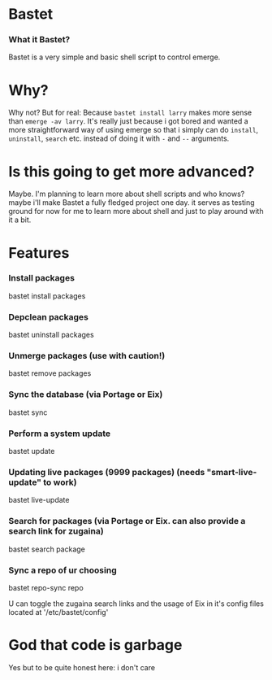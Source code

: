 # Bastet
### What it Bastet?
Bastet is a very simple and basic shell script to control emerge.

# Why?
Why not? But for real: Because `bastet install larry` makes more sense than `emerge -av larry`. It's really just because i got bored and wanted a more straightforward way of using emerge so that i simply can do `install`, `uninstall`, `search` etc. instead of doing it with `-` and `--` arguments.

# Is this going to get more advanced?
Maybe. I'm planning to learn more about shell scripts and who knows? maybe i'll make Bastet a fully fledged project one day. it serves as testing ground for now for me to learn more about shell and just to play around with it a bit.

# Features
### Install packages
bastet install packages
### Depclean packages
bastet uninstall packages
### Unmerge packages (use with caution!)
bastet remove packages
### Sync the database (via Portage or Eix)
bastet sync
### Perform a system update
bastet update
### Updating live packages (9999 packages) (needs "smart-live-update" to work)
bastet live-update
### Search for packages (via Portage or Eix. can also provide a search link for zugaina)
bastet search package
### Sync a repo of ur choosing
bastet repo-sync repo

U can toggle the zugaina search links and the usage of Eix in it's config files located at '/etc/bastet/config'

# God that code is garbage
Yes but to be quite honest here: i don't care
